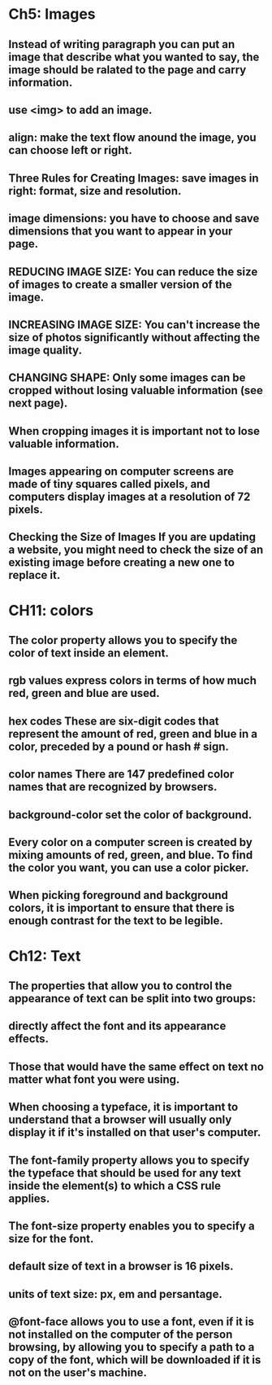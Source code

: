 # Ch5: Images
## Instead of writing paragraph you can put an image that describe what you wanted to say, the image should be ralated to the page and carry information.
## use \<img> to add an image.
## align: make the text flow anound the image, you can choose left or right.
## Three Rules for Creating Images: save images in right: format, size and resolution.
## image dimensions: you have to choose and save dimensions that you want to appear in your page.
## REDUCING IMAGE SIZE: You can reduce the size of images to create a smaller version of the image.
## INCREASING IMAGE SIZE: You can't increase the size of photos significantly without affecting the image quality.
## CHANGING SHAPE: Only some images can be cropped without losing valuable information (see next page).
## When cropping images it is important not to lose valuable information.
## Images appearing on computer screens are made of tiny squares called pixels, and computers display images at a resolution of 72 pixels.
## Checking the Size of Images If you are updating a website, you might need to check the size of an existing image before creating a new one to replace it.

# CH11: colors
## The color property allows you to specify the color of text inside an element.
## rgb values express colors in terms of how much red, green and blue are used.
## hex codes These are six-digit codes that represent the amount of red, green and blue in a color, preceded by a pound or hash # sign. 
## color names There are 147 predefined color names that are recognized by browsers.
## background-color set the color of background.
## Every color on a computer screen is created by mixing amounts of red, green, and blue. To find the color you want, you can use a color picker.
## When picking foreground and background colors, it is important to ensure that there is enough contrast for the text to be legible.

# Ch12: Text
## The properties that allow you to control the appearance of text can be split into two groups:
## directly affect the font and its appearance effects.
## Those that would have the same effect on text no matter what font you were using.
## When choosing a typeface, it is important to understand that a browser will usually only display it if it's installed on that user's computer.
## The font-family property allows you to specify the typeface that should be used for any text inside the element(s) to which a CSS rule applies.
## The font-size property enables you to specify a size for the font.
## default size of text in a browser is 16 pixels.
## units of text size: px, em and persantage.
## @font-face allows you to use a font, even if it is not installed on the computer of the person browsing, by allowing you to specify a path to a copy of the font, which will be downloaded if it is not on the user's machine.
## 